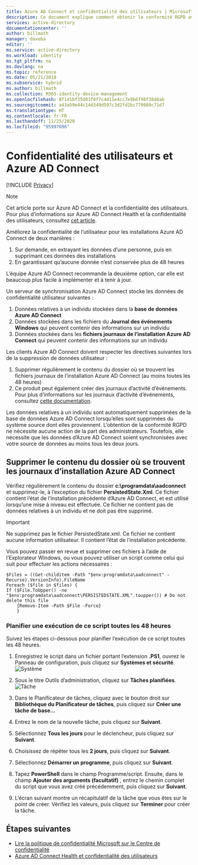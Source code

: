 ```yaml
---
title: Azure AD Connect et confidentialité des utilisateurs | Microsoft Docs
description: Ce document explique comment obtenir la conformité RGPD avec Azure AD Connect.
services: active-directory
documentationcenter: ''
author: billmath
manager: daveba
editor: ''
ms.service: active-directory
ms.workload: identity
ms.tgt_pltfrm: na
ms.devlang: na
ms.topic: reference
ms.date: 05/21/2018
ms.subservice: hybrid
ms.author: billmath
ms.collection: M365-identity-device-management
ms.openlocfilehash: 8f1d1bf35d03f0f7c4d11e4cc7e9b6f98f38d8ab
ms.sourcegitcommit: a43a59e44c14d349d597c3d2fd2bc779989c71d7
ms.translationtype: HT
ms.contentlocale: fr-FR
ms.lasthandoff: 11/25/2020
ms.locfileid: "95997696"
---
```

# <a name="user-privacy-and-azure-ad-connect"></a>Confidentialité des utilisateurs et Azure AD Connect 

[!INCLUDE [Privacy](../../../includes/gdpr-intro-sentence.md)]

>[!NOTE] 
>Cet article porte sur Azure AD Connect et la confidentialité des utilisateurs.  Pour plus d’informations sur Azure AD Connect Health et la confidentialité des utilisateurs, consultez [cet article](reference-connect-health-user-privacy.md).

Améliorez la confidentialité de l’utilisateur pour les installations Azure AD Connect de deux manières :

1.  Sur demande, en extrayant les données d’une personne, puis en supprimant ces données des installations
2.  En garantissant qu’aucune donnée n’est conservée plus de 48 heures

L’équipe Azure AD Connect recommande la deuxième option, car elle est beaucoup plus facile à implémenter et à tenir à jour.

Un serveur de synchronisation Azure AD Connect stocke les données de confidentialité utilisateur suivantes :
1.  Données relatives à un individu stockées dans la **base de données Azure AD Connect**
2.  Données stockées dans les fichiers du **Journal des événements Windows** qui peuvent contenir des informations sur un individu
3.  Données stockées dans les **fichiers journaux de l’installation Azure AD Connect** qui peuvent contenir des informations sur un individu

Les clients Azure AD Connect doivent respecter les directives suivantes lors de la suppression de données utilisateur :
1.  Supprimer régulièrement le contenu du dossier où se trouvent les fichiers journaux de l’installation Azure AD Connect (au moins toutes les 48 heures)
2.  Ce produit peut également créer des journaux d’activité d’événements.  Pour plus d’informations sur les journaux d’activité d’événements, consultez [cette documentation](/windows/win32/wes/windows-event-log).

Les données relatives à un individu sont automatiquement supprimées de la base de données Azure AD Connect lorsqu’elles sont supprimées du système source dont elles proviennent. L’obtention de la conformité RGPD ne nécessite aucune action de la part des administrateurs.  Toutefois, elle nécessite que les données d’Azure AD Connect soient synchronisées avec votre source de données au moins tous les deux jours.

## <a name="delete-the-azure-ad-connect-installation-log-file-folder-contents"></a>Supprimer le contenu du dossier où se trouvent les journaux d’installation Azure AD Connect
Vérifiez régulièrement le contenu du dossier **c:\programdata\aadconnect** et supprimez-le, à l’exception du fichier **PersistedState.Xml**. Ce fichier contient l’état de l’installation précédente d’Azure AD Connect, et est utilisé lorsqu’une mise à niveau est effectuée. Ce fichier ne contient pas de données relatives à un individu et ne doit pas être supprimé.

>[!IMPORTANT]
>Ne supprimez pas le fichier PersistedState.xml.  Ce fichier ne contient aucune information utilisateur. Il contient l’état de l’installation précédente.

Vous pouvez passer en revue et supprimer ces fichiers à l’aide de l’Explorateur Windows, ou vous pouvez utiliser un script comme celui qui suit pour effectuer les actions nécessaires :


```
$Files = ((Get-childitem -Path "$env:programdata\aadconnect" -Recurse).VersionInfo).FileName
Foreach ($file in $files) {
If ($File.ToUpper() -ne "$env:programdata\aadconnect\PERSISTEDSTATE.XML".toupper()) # Do not delete this file
    {Remove-Item -Path $File -Force}
    } 
```

### <a name="schedule-this-script-to-run-every-48-hours"></a>Planifier une exécution de ce script toutes les 48 heures
Suivez les étapes ci-dessous pour planifier l’exécution de ce script toutes les 48 heures.

1.  Enregistrez le script dans un fichier portant l’extension **&#46;PS1**, ouvrez le Panneau de configuration, puis cliquez sur **Systèmes et sécurité**.
    ![Système](./media/reference-connect-user-privacy/gdpr2.png)

2.  Sous le titre Outils d’administration, cliquez sur **Tâches planifiées**.
    ![Tâche](./media/reference-connect-user-privacy/gdpr3.png)
3.  Dans le Planificateur de tâches, cliquez avec le bouton droit sur **Bibliothèque du Planificateur de tâches**, puis cliquez sur **Créer une tâche de base...**
4.  Entrez le nom de la nouvelle tâche, puis cliquez sur **Suivant**.
5.  Sélectionnez **Tous les jours** pour le déclencheur, puis cliquez sur **Suivant**.
6.  Choisissez de répéter tous les **2 jours**, puis cliquez sur **Suivant**.
7.  Sélectionnez **Démarrer un programme**, puis cliquez sur **Suivant**.
8.  Tapez **PowerShell** dans le champ Programme/script. Ensuite, dans le champ **Ajouter des arguments (facultatif)** , entrez le chemin complet du script que vous avez créé précédemment, puis cliquez sur **Suivant**.
9.  L’écran suivant montre un récapitulatif de la tâche que vous êtes sur le point de créer. Vérifiez les valeurs, puis cliquez sur **Terminer** pour créer la tâche.



## <a name="next-steps"></a>Étapes suivantes
* [Lire la politique de confidentialité Microsoft sur le Centre de confidentialité](https://www.microsoft.com/trustcenter)
* [Azure AD Connect Health et confidentialité des utilisateurs](reference-connect-health-user-privacy.md)